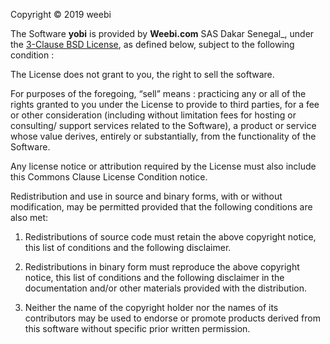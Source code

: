 Copyright © 2019 weebi

The Software __yobi__ is provided by __Weebi.com__ SAS Dakar Senegal_, under the [3-Clause BSD License](https://opensource.org/licenses/BSD-3-Clause), as defined below, subject to the following condition :

The License does not grant to you, the right to sell the software.

For purposes of the foregoing, “sell” means : 
    practicing any or all of the rights granted to you under the License to provide to third parties, 
    for a fee or other consideration (including without limitation fees for hosting or consulting/ support services related to the Software), 
    a product or service whose value derives, entirely or substantially, from the functionality of the Software. 

Any license notice or attribution required by the License must also include this Commons Clause License Condition notice.

Redistribution and use in source and binary forms, with or without modification, 
may be permitted provided that the following conditions are also met:

1. Redistributions of source code must retain the above copyright notice, 
this list of conditions and the following disclaimer.

2. Redistributions in binary form must reproduce the above copyright notice, 
this list of conditions and the following disclaimer in the documentation and/or other materials provided with the distribution.

3. Neither the name of the copyright holder nor the names of its contributors 
may be used to endorse or promote products derived from this software without specific prior written permission.